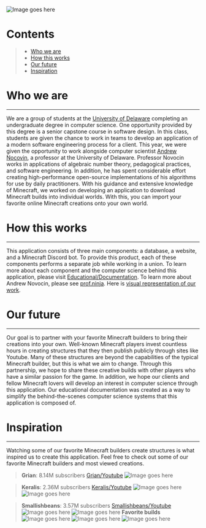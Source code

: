 ![Image goes here](https://firebasestorage.googleapis.com/v0/b/first-project-df435.appspot.com/o/Screen%20Shot%202023-04-18%20at%2012.42.51%20PM.png?alt=media&token=40f4815b-9ff4-4783-b9ea-7dc286d2ab65)

# Contents
> * [Who we are](https://github.com/Capstone-Class-Minecraft-Internet/Who-We-Are#who-we-are)
> * [How this works](https://github.com/Capstone-Class-Minecraft-Internet/Who-We-Are#how-this-works)
> * [Our future](https://github.com/Capstone-Class-Minecraft-Internet/Who-We-Are#our-future)
> * [Inspiration](https://github.com/Capstone-Class-Minecraft-Internet/Who-We-Are#inspiration)

# Who we are
-----
We are a group of students at the [University of Delaware](https://www.cis.udel.edu/) completing an undergraduate degree in computer science. One opportunity provided by this degree is a senior capstone course in software design. In this class, students are given the chance to work in teams to develop an application of a modern software engineering process for a client. This year, we were given the opportunity to work alongside computer scientist [Andrew Nocovin](https://www.ece.udel.edu/people/faculty/andynovo/), a professor at the University of Delaware. Professor Novocin works in applications of algebraic number theory, pedagogical practices, and software engineering. In addition, he has spent considerable effort creating high-performance open-source implementations of his algorithms for use by daily practitioners. With his guidance and extensive knowledge of Minecraft, we worked on developing an application to download Minecraft builds into individual worlds. With this, you can import your favorite online Minecraft creations onto your own world.

# How this works
-----
This application consists of three main components: a database, a website, and a Minecraft Discord bot. To provide this product, each of these components performs a separate job while working in a union. To learn more about each component and the computer science behind this application, please visit [Educational/Documentation](https://docs.google.com/document/d/1Qs5xLDO0QNNljG4JbwsDyfQLw6ti465QDh5wwUJI0MA/edit). To learn more about Andrew Novocin, please see [prof.ninja](https://prof.ninja/). Here is [visual representation of our work](https://github.com/Capstone-Class-Minecraft-Internet/visual-representation-of-our-work).

# Our future
-----
Our goal is to partner with your favorite Minecraft builders to bring their creations into your own. Well-known Minecraft players invest countless hours in creating structures that they then publish publicly through sites like Youtube. Many of these structures are beyond the capabilities of the typical Minecraft builder, but this is what we aim to change. Through this partnership, we hope to share these creative builds with other players who have a similar passion for the game. In addition, we hope our clients and fellow Minecraft lovers will develop an interest in computer science through this application. Our educational documentation was created as a way to simplify the behind-the-scenes computer science systems that this application is composed of.

# Inspiration
-----
Watching some of our favorite Minecraft builders create structures is what inspired us to create this application. Feel free to check out some of our favorite Minecraft builders and most viewed creations.
> **Grian**: 8.14M subscribers [Grian/Youtube](https://www.youtube.com/channel/UCR9Gcq0CMm6YgTzsDxAxjOQ)
> ![Image goes here](https://static.planetminecraft.com/files/image/minecraft/project/2021/656/14560322_m.jpg)

> **Keralis**: 2.36M subscribers [Keralis/Youtube](https://www.youtube.com/@Keralis)
> ![Image goes here](https://www.keralis.net/wp-content/uploads/2019/08/23-7LEChbR.jpg)
> ![Image goes here](https://www.keralis.net/wp-content/uploads/2019/08/7-wcr0RMn-1.jpg)

> **Smallishbeans**: 3.57M subscribers [Smallishbeans/Youtube](https://www.youtube.com/@SmallishBeans)
> ![Image goes here](https://pbs.twimg.com/media/EwiP8DmXAAkdmjU?format=jpg&name=4096x4096)
> ![Image goes here](https://i.redd.it/0arzmr9tab121.jpg)
> **Favorite builds**
> ![Image goes here](https://momsgotthestuff.com/wp-content/uploads/2021/01/minecraft-ideas-2.jpg)
> ![Image goes here](https://whatifgaming.com/wp-content/uploads/2022/05/Nintendo-Switch-House-2048x1152.png.webp)
> ![Image goes here](https://lh4.googleusercontent.com/fbqWEl35Rv9NFIQaowB5oz_5s_dzS-gKajdqeGcGpFPX-TCGbFKz_M5iTVyHlvSjLKob2RxUKQrywq8icq-WJAw1wwq6znrfdLz4VOoantSLugL6x-rF5lCv9ykPF9W85PsmP89e)



